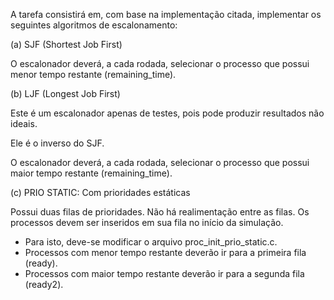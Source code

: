 A tarefa consistirá em, com base na implementação citada, implementar os seguintes algoritmos de escalonamento:

(a) SJF (Shortest Job First)

O escalonador deverá, a cada rodada, selecionar o processo que possui menor tempo restante (remaining_time).

(b) LJF (Longest Job First)

Este é um escalonador apenas de testes, pois pode produzir resultados não ideais.

Ele é o inverso do SJF.

O escalonador deverá, a cada rodada, selecionar o processo que possui maior tempo restante (remaining_time).

(c) PRIO STATIC: Com prioridades estáticas

Possui duas filas de prioridades.
Não há realimentação entre as filas.
Os processos devem ser inseridos em sua fila no início da simulação.
- Para isto, deve-se modificar o arquivo proc_init_prio_static.c.
- Processos com menor tempo restante deverão ir para a primeira fila (ready).
- Processos com maior tempo restante deverão ir para a segunda fila (ready2).